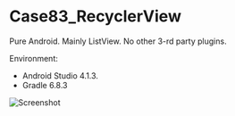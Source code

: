 # Case83_RecyclerView
 
 Pure Android. Mainly ListView. No other 3-rd party plugins. 
 
Environment: 
- Android Studio 4.1.3. 
- Gradle 6.8.3


![Screenshot](https://github.com/hypech/Case83_RecyclerView/blob/main/screenshot.png)
